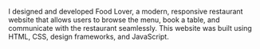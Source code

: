 I designed and developed Food Lover, a modern, responsive restaurant website that allows users to browse the menu, book a table, and communicate with the restaurant seamlessly. This website was built using HTML, CSS, design frameworks, and JavaScript.
